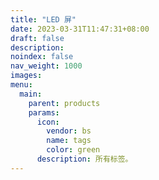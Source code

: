 ```yaml
---
title: "LED 屏"
date: 2023-03-31T11:47:31+08:00
draft: false
description:
noindex: false
nav_weight: 1000
images:
menu:
  main:
    parent: products
    params:
      icon:
        vendor: bs
        name: tags
        color: green
      description: 所有标签。
---
```

